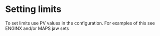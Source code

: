 # Setting limits

To set limits use PV values in the configuration. For examples of this see ENGINX and/or MAPS jaw sets